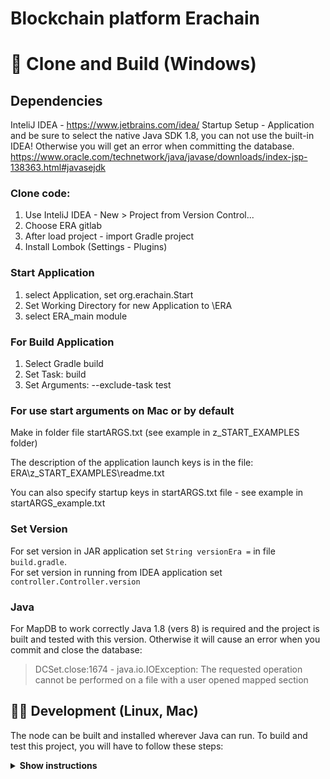# Blockchain platform Erachain

# 🚀️ Clone and Build (Windows)

## Dependencies

InteliJ IDEA - https://www.jetbrains.com/idea/
Startup Setup - Application and be sure to select the native Java SDK 1.8, you can not use the built-in IDEA! Otherwise
you will get an error when committing the database.  
https://www.oracle.com/technetwork/java/javase/downloads/index-jsp-138363.html#javasejdk

### Clone code:

1. Use InteliJ IDEA - New > Project from Version Control...
2. Choose ERA gitlab
3. After load project - import Gradle project
4. Install Lombok (Settings - Plugins)

### Start Application

1. select Application, set org.erachain.Start
2. Set Working Directory for new Application to \ERA
3. select ERA_main module

### For Build Application

1. Select Gradle build
2. Set Task: build
3. Set Arguments: --exclude-task test

### For use start arguments on Mac or by default

Make in folder file startARGS.txt (see example in z_START_EXAMPLES folder)

The description of the application launch keys is in the file:  
ERA\z_START_EXAMPLES\readme.txt

You can also specify startup keys in startARGS.txt file - see example in startARGS_example.txt

### Set Version

For set version in JAR application set `String versionEra =` in file `build.gradle`.   
For set version in running from IDEA application set `controller.Controller.version`

### Java

For MapDB to work correctly Java 1.8 (vers 8) is required and the project is built and tested with this version.
Otherwise it will cause an error when you commit and close the database:

> DCSet.close:1674 - java.io.IOException: The requested operation cannot be performed on a file with a user opened mapped section

## 👨‍💻 Development (Linux, Mac)

The node can be built and installed wherever Java can run. To build and test this project, you will have to follow these
steps:

<details><summary><b>Show instructions</b></summary>

*1. Setup the environment.*

- Install Java for your platform:

```bash
sudo apt-get update
sudo apt-get install openjdk-8-jre                     # Ubuntu
# or
# brew cask install adoptopenjdk/openjdk/adoptopenjdk8 # Mac
```

- Install SBT (Scala Build Tool)

Please follow the SBT installation instructions depending on your
platform ([Linux](https://www.scala-sbt.org/1.0/docs/Installing-sbt-on-Linux.html)
, [Mac](https://www.scala-sbt.org/1.0/docs/Installing-sbt-on-Mac.html)
, [Windows](https://www.scala-sbt.org/1.0/docs/Installing-sbt-on-Windows.html))

*2. Clone this repo*

```bash
git clone https://gitlab.com/erachain/erachain-public
```

*3. Compile and run tests*

```bash
sbt checkPR
```

*4. Run integration tests (optional)*

- Run one test:

```bash
sbt node-it/testOnly *.TestClassName
# or 
# bash node-it/testOnly full.package.TestClassName
```

*5. Build packages*

```bash
sbt packageAll                   # Mainnet
```

`sbt packageAll` ‌produces only `deb` package along with a fat `jar`.

*6. Install DEB package*

`deb` package is located in target folder. You can replace '*' with actual package name:

```bash
sudo dpkg -i node/target/*.deb
```

# 🔧 Launching a node.

## Windows, Mac and Linux

Run erachain.jar file.

If your node will only used for forging then run it with the keys:
-nodatawallet -pass=[PASSWORD]  
Startup key description in z_START_EXAMPLES\readme.txt

## Local network

If you have turned on searching for nodes in local network and have restarted the node and no local nodes are found, you
have to add them explicitly to peers.json file (or peer-test.json or peers-demo.json or clonePEERS.json)

## Test Network (TestNet)

See readme in /z_START_EXAMPLES

## Demo Network (DemoNet)

see readme in /z_START_EXAMPLES

## Clonechains (for testers)

see readme in /z_GENESIS_EXAMPLES

### Disable journaling on disk system

Disable journaling on NTFS command line: fsutil usn deletejournal /d c:

## 🤝 Contributing

If you'd like to contribute, please fork the repository and use a feature branch. Pull requests are warmly welcome.

For major changes, please open an issue first to discuss what you would like to change. Please make sure to update tests
as appropriate.

## ℹ️ Support (get help)

Keep up with the latest news and articles, and find out all about events happening on
the [Erachain](https://erachain.org/).

- [Telegram Community (Eng)](https://t.me/erachain_en)
- [Telegram Community (Ru)](https://t.me/erachain_ru)
- [Telegram Dev Chat] (https://t.me/erachain_dev)

## ⛓ Links

- Node API - https://gitlab.com/erachain/node-API
- Node RPC - https://gitlab.com/erachain/node-RPC
- SDK JS - https://gitlab.com/erachain/sdk-js
- SDK PHP - https://gitlab.com/erachain/sdk-php
- Web Wallet - https://gitlab.com/erachain/web_wallet

## 📝 Licence

The code in this project is licensed under [*License] (./LICENSE)

# ✨ Appendix: Extra-mining, extra-stacking and extra-inviting

The project has the ability to include different types of earnings for users: `extra-mining`, `extra-stacking`
and `extra-inviting`.

## Extra-mining - a system of rewards for active users

Is concluded in the rewards for the activity of users. Is awarded as a percentage of the balance of an asset or their
combination, if the user has been active for the specified period of time. Can be set up in a wide range. For example,
it is charged only when the transaction is created From an user's account or when transactions come to his account. With
a limited accrual period, etc.

For example - everyone will receive a reward on the AAA token balance at a rate of 5% per month, and the reward is paid
if on this account came the transaction, or from this account left the transaction, but the award can not be less than
0.01 and the period from the last payment of not more than 30 days.

The `extra-mining` settings are in the core.BlockChain module:

+ `ACTION_ROYALTY_START` - if more than 0 then `extra-mining` will start accruing,
+ `ACTION_ROYALTY_PERCENT` - sets the percentage of charge per month in thousandths of a percent. For example, a value
  of 1000 is 1% per month,
+ `ACTION_ROYALTY_MIN` - the minimum amount of payment. If the accumulated accrual is less than that, the payment for
  the given account on the given transaction does not occur,
+ `ACTION_ROYALTY_MAX_DAYS` - maximum accrual period in days. If more days have passed between the points, then this
  value this value for accrual
+ `ACTION_ROYALTY_TO_HOLD_ROYALTY_PERCENT` - percentage which is additionally credited to the program `extra-stacking` (
  see below),
+ `ACTION_ROYALTY_ASSET` - asset for which the account balance is calculated,
+ `ACTION_ROYALTY_PERSONS_ONLY` - to make accruals only for persons. In this case, the total balance of all accounts of
  the person is calculated.

So for example if you set the maximum accrual period in days - 10, then if someone was not active in the blockchain for
say 30 days, then next time he will be paid only for 10 days.

## Extra-staking - a dividend system of user rewards

Concludes in rewards for users' investments. It is given as a percentage on the balance of some asset or their aggregate
of course. In fact, it is a dividend payment for owning a share of some asset. It is possible to set the terms of
payments, minimum and maximum payments, as well as the source of total payments. For example, the source can be a
percentage of the total number of payments on `extra-mining` or `extra-inviting` made during the period of accrual
of `extra-staking`.

The settings of `extra-staking` are in the module core.BlockChain:

+ `HOLD_ROYALTY_PERIOD_DAYS` - how often we accrue in days. If = 0 - do not accrue,
+ `HOLD_ROYALTY_MIN` - the minimum payment - if less, we do not make payments in the given period for this account,
+ `HOLD_ROYALTY_EMITTER` - from which account the awards are issued
+ `HOLD_ROYALTY_ASSET` - account balance

## Extra-inviting - referral system of rewarding users

Is concluded in the rewards for attracting other users. Is charged as a percentage of the commission paid by the invited
user. Has several levels of accounting for invitations, so that awards can be received from your invited invitees, etc.
You can set the maximum depth, the share of payouts at each level, the share of total payouts.

The `extra-inviting` settings are in the core.BlockChain module:

+ `REFERAL_BONUS_FOR_PERSON` - the number of the block from which the invitation reward will work,
+ `FEE_INVITED_DEEP` - what is the maximum accounting level? If = 0 - do not charge,
+ ` BONUS_STOP_PERSON_KEY` - on what number of person to stop payment of referrals. That is, do not pay numbers less
  than specified,
+ ` FEE_INVITED_SHIFT ` - (not used now) - shift 2 for the coefficient for a share of the commission. 1 - 1/2 goes to
  referral. 2 - 1/4th, etc,
+ `BONUS_REFERAL` - maximum reward,
+ `FEE_INVITED_SHIFT_IN_LEVEL` - shift 2 for the factor of the next level. 1 - means half goes to the lower level. 2 -
  means 1/4th only, etc,
+ `BONUS_FOR_PERSON(int height)` - procedure, sets the reward for certifying a person's account,
+ `REFERAL_BONUS_FOR_PERSON(int height)` - procedure, triggers reward for invitations from a given block.

## Extra-tax and extra-burn

You can also set the percentage of commission on the volume of the asset transfer. And the percentage of asset burn on
transfer.

The `extra-staking` settings are in the core.BlockChain module:  
`ASSET_TRANSFER_PERCENTAGE` - list by asset number, value - commission percentage of volume and minimum commission. That
is, if the calculated value of commission will be less, then the specified lowest value will be deducted.

The settings of `extra-burn` are in the module core.BlockChain:  
`ASSET_BURN_PERCENTAGE` - list by asset number, value - the share of burn. If the asset is not specified in this list,
but is set in the list `ASSET_TRANSFER_PERCENTAGE`, then by default half of the commission is burnt.